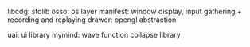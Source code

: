 
libcdg: stdlib
osso: os layer
manifest: window display, input gathering + recording and replaying
drawer: opengl abstraction

uai: ui library
mymind: wave function collapse library
